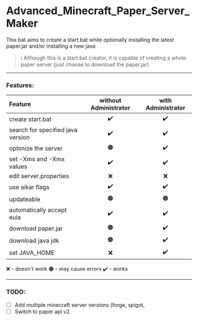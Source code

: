 # Advanced_Minecraft_Paper_Server_Maker
This bat aims to create a start.bat while optionally installing the latest paper.jar and/or installing a new java 

> ℹ️ Although this is a start.bat creator, it is capable of creating a whole paper server (just choose to download the paper.jar)

* * *

### Features:

Feature | without Administrator | with Administrator
:-- | :-: | :-:
create start.bat | ✔️ | ✔️
search for specified java version | ✔️ | ✔️
optimize the server | 🟠 | ✔️
set -Xms and -Xmx values | ✔️ | ✔️
edit server.properties | ❌ | ❌
use aikar flags | ✔️ | ✔️
updateable | 🟠 | 🟠
automatically accept eula | ✔️ | ✔️
download paper.jar | 🟠 | ✔️
download java jdk | 🟠 | ✔️
set JAVA_HOME | ❌ | ✔️

❌ - doesn't work
🟠 - may cause errors
✔️ - works

* * *

### TODO:
- [ ] Add multiple minecraft server versions (forge, spigot, 
- [ ] Switch to paper api v2
